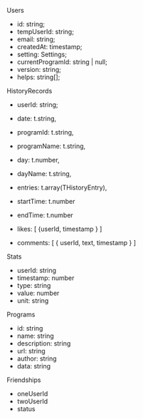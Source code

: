 Users

- id: string;
- tempUserId: string;
- email: string;
- createdAt: timestamp;
- setting: Settings;
- currentProgramId: string | null;
- version: string;
- helps: string[];

HistoryRecords

- userId: string;
- date: t.string,
- programId: t.string,
- programName: t.string,
- day: t.number,
- dayName: t.string,
- entries: t.array(THistoryEntry),
- startTime: t.number
- endTime: t.number

- likes: [ {userId, timestamp } ]
- comments: [ {
  userId,
  text,
  timestamp
  } ]

Stats

- userId: string
- timestamp: number
- type: string
- value: number
- unit: string

Programs

- id: string
- name: string
- description: string
- url: string
- author: string
- data: string

Friendships

- oneUserId
- twoUserId
- status
